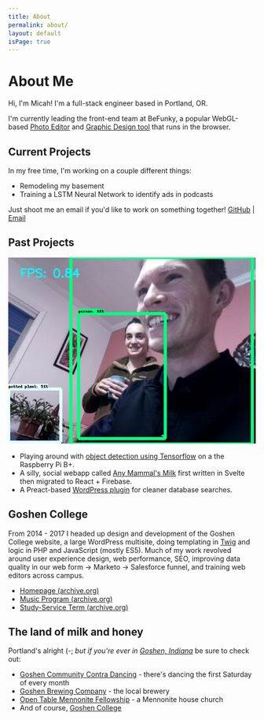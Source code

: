 ```yaml
---
title: About
permalink: about/
layout: default
isPage: true
---
```


# About Me

Hi, I'm Micah! I'm a full-stack engineer based in Portland, OR.

I'm currently leading the front-end team at BeFunky, a popular WebGL-based [Photo Editor](https://www.befunky.com/create/) and [Graphic Design tool](https://www.befunky.com/create/designer/) that runs in the browser.

## Current Projects

In my free time, I'm working on a couple different things:

- Remodeling my basement
- Training a LSTM Neural Network to identify ads in podcasts

Just shoot me an email if you'd like to work on something together!
[GitHub](https://github.com/micahjon) \| [Email](mailto:micah.millereshleman@gmail.com)

## Past Projects

<img src="/assets/images/object-recognition-92.jpg" alt="Trying out object recognition" class="page__image-align-right">

- Playing around with [object detection using Tensorflow](https://github.com/EdjeElectronics/TensorFlow-Object-Detection-on-the-Raspberry-Pi) on a the Raspberry Pi B+.
- A silly, social webapp called [Any Mammal's Milk](http://anymammalsmilk.com) first written in Svelte then migrated to React + Firebase.
- A Preact-based [WordPress plugin](https://github.com/micahjon/network-database-search) for cleaner database searches.

## Goshen College

From 2014 - 2017 I headed up design and development of the Goshen College website, a large WordPress multisite, doing templating in [Twig](https://twig.symfony.com/) and logic in PHP and JavaScript (mostly ES5). Much of my work revolved around user experience design, web performance, SEO, improving data quality in our web form → Marketo → Salesforce funnel, and training web editors across campus.

- [Homepage (archive.org)](https://web.archive.org/web/20170824075106/https://www.goshen.edu/)
- [Music Program (archive.org)](https://web.archive.org/web/20170202004904/https://www.goshen.edu/academics/music/)
- [Study-Service Term (archive.org)](https://web.archive.org/web/20180815122845/https://www.goshen.edu/sst/)

## The land of milk and honey

Portland's alright (-; _but if you're ever in [Goshen, Indiana](https://goo.gl/maps/7C2mekv84TN2)_ be sure to check out:

- [Goshen Community Contra Dancing](http://godancing.org) - there's dancing the first Saturday of every month
- [Goshen Brewing Company](http://goshenbrewing.com/) - the local brewery
- [Open Table Mennonite Fellowship](http://www.opentablemennonite.org/) - a Mennonite house church
- And of course, [Goshen College](https://www.goshen.edu)
